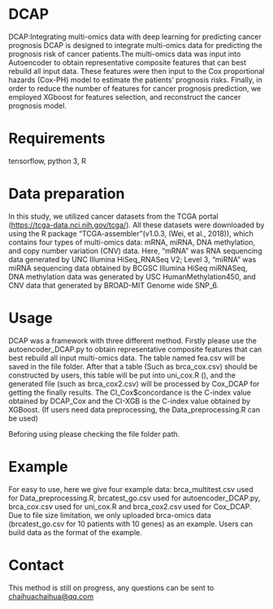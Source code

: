 # DCAP
DCAP:Integrating multi-omics data with deep learning for predicting cancer prognosis
DCAP is designed to integrate multi-omics data for predicting the prognosis risk of cancer patients.The multi-omics data was input into Autoencoder to obtain representative composite features that can best rebuild all input data. These features were then input to the Cox proportional hazards (Cox-PH) model to estimate the patients’ prognosis risks. Finally, in order to reduce the number of features for cancer prognosis prediction, we employed XGboost for features selection, and reconstruct the cancer prognosis model.

# Requirements
tensorflow, python 3, R

# Data preparation
In this study, we utilized cancer datasets from the TCGA portal (https://tcga-data.nci.nih.gov/tcga/). All these datasets were downloaded by using the R package “TCGA-assembler”(v1.0.3, (Wei, et al., 2018)), which contains four types of multi-omics data: mRNA, miRNA, DNA methylation, and copy number variation (CNV) data. Here, “mRNA” was RNA sequencing data generated by UNC Illumina HiSeq_RNASeq V2; Level 3, “miRNA” was miRNA sequencing data obtained by BCGSC Illumina HiSeq miRNASeq, DNA methylation data was generated by USC HumanMethylation450, and CNV data that generated by BROAD-MIT Genome wide SNP_6. 

# Usage
DCAP was a framework with three different method.  Firstly please use the autoencoder_DCAP.py to obtain representative composite features that can best rebuild all input multi-omics data. The table named fea.csv will be saved in the file folder. After that a table (Such as  brca_cox.csv) should be constructed by users, this table will be put into uni_cox.R (), and the generated file (such as brca_cox2.csv) will be processed by Cox_DCAP for getting the finally results. The CI_Cox$concordance is the C-index value obtained by DCAP_Cox and the CI-XGB is the C-index value obtained by XGBoost. (If users need data preprocessing, the Data_preprocessing.R can be used)

Beforing using please checking the file folder path. 

# Example
For easy to use, here we give four example data: brca_multitest.csv used for Data_preprocessing.R, brcatest_go.csv used for autoencoder_DCAP.py, brca_cox.csv used for uni_cox.R and  brca_cox2.csv used for Cox_DCAP. Due to file size limitation, we only uploaded brca-omics data (brcatest_go.csv for 10 patients with 10 genes) as an example. Users can build data as the format of the example. 

# Contact
This method is still on progress, any questions can be sent to chaihuachaihua@qq.com

